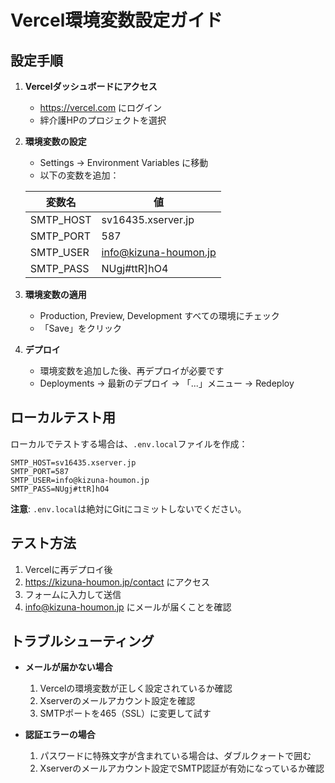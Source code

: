 # Vercel環境変数設定ガイド

## 設定手順

1. **Vercelダッシュボードにアクセス**
   - https://vercel.com にログイン
   - 絆介護HPのプロジェクトを選択

2. **環境変数の設定**
   - Settings → Environment Variables に移動
   - 以下の変数を追加：

   | 変数名 | 値 |
   |--------|-----|
   | SMTP_HOST | sv16435.xserver.jp |
   | SMTP_PORT | 587 |
   | SMTP_USER | info@kizuna-houmon.jp |
   | SMTP_PASS | NUgj#ttR]hO4 |

3. **環境変数の適用**
   - Production, Preview, Development すべての環境にチェック
   - 「Save」をクリック

4. **デプロイ**
   - 環境変数を追加した後、再デプロイが必要です
   - Deployments → 最新のデプロイ → 「...」メニュー → Redeploy

## ローカルテスト用

ローカルでテストする場合は、`.env.local`ファイルを作成：

```
SMTP_HOST=sv16435.xserver.jp
SMTP_PORT=587
SMTP_USER=info@kizuna-houmon.jp
SMTP_PASS=NUgj#ttR]hO4
```

**注意**: `.env.local`は絶対にGitにコミットしないでください。

## テスト方法

1. Vercelに再デプロイ後
2. https://kizuna-houmon.jp/contact にアクセス
3. フォームに入力して送信
4. info@kizuna-houmon.jp にメールが届くことを確認

## トラブルシューティング

- **メールが届かない場合**
  1. Vercelの環境変数が正しく設定されているか確認
  2. Xserverのメールアカウント設定を確認
  3. SMTPポートを465（SSL）に変更して試す

- **認証エラーの場合**
  1. パスワードに特殊文字が含まれている場合は、ダブルクォートで囲む
  2. Xserverのメールアカウント設定でSMTP認証が有効になっているか確認